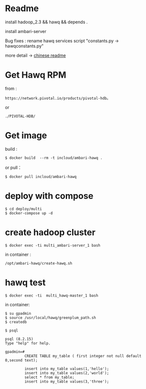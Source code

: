 # Readme
install hadoop_2.3 && hawq && depends .

install ambari-server

Bug fixes : rename hawq services script "constants.py -> hawqconstants.py"

more detail -> [chinese readme]

# Get Hawq RPM
from :

    https://network.pivotal.io/products/pivotal-hdb。

or

    ./PIVOTAL-HDB/

# Get image
build :

    $ docker build  --rm -t incloud/ambari-hawq .
or pull：

    $ docker pull incloud/ambari-hawq

# deploy with compose

    $ cd deploy/multi
    $ docker-compose up -d


# create hadoop cluster

    $ docker exec -ti multi_ambari-server_1 bash
in container :

    /opt/ambari-hawq/create-hawq.sh
# hawq test

    $ docker exec -ti  multi_hawq-master_1 bash
in container:

    $ su gpadmin
    $ source /usr/local/hawq/greenplum_path.sh
    $ createdb

    $ psql

    psql (8.2.15)
    Type "help" for help.

    gpadmin=#
             CREATE TABLE my_table ( first integer not null default 0,second text);

             insert into my_table values(1,'hello');
             insert into my_table values(2,'world');
             select * from my_table;
             insert into my_table values(3,'three');


 [chinese readme]: /readme_cn.md